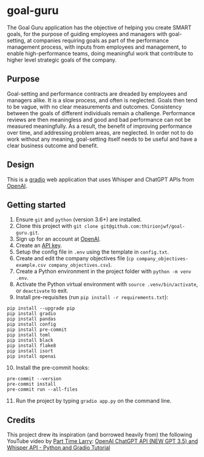 # goal-guru

The Goal Guru application has the objective of helping you create SMART goals, for the purpose of guiding employees and managers with goal-setting, at companies requiring goals as part of the performance management process, with inputs from employees and management, to enable high-performance teams, doing meaningful work that contribute to higher level strategic goals of the company.

## Purpose
Goal-setting and performance contracts are dreaded by employees and managers alike. It is a slow process, and often is neglected. Goals then tend to be vague, with no clear measurements and outcomes. Consistency between the goals of different individuals remain a challenge. Performance reviews are then meaningless and good and bad performance can not be measured meaningfully. As a result, the benefit of improving performance over time, and addressing problem areas, are neglected. In order not to do work without any meaning, goal-setting itself needs to be useful and have a clear business outcome and benefit.

## Design
This is a [gradio](https://gradio.app/) web application that uses Whisper and ChatGPT APIs from [OpenAI](https://openai.com/).

## Getting started
1. Ensure `git` and `python` (version 3.6+) are installed.
2. Clone this project with `git clone git@github.com:thirionjwf/goal-guru.git`.
3. Sign up for an account at [OpenAI](https://platform.openai.com/).
4. Create an [API key](https://platform.openai.com/account/api-keys).
5. Setup the config file in `.env` using the template in `config.txt`.
6. Create and edit the company objectives file (`cp company_objectives-example.csv company_objectives.csv`).
7. Create a Python environment in the project folder with `python -m venv .env`.
8. Activate the Python virtual environment with `source .venv/bin/activate`, or `deactivate` to exit.
9. Install pre-requisites (run `pip install -r requirements.txt`):
```
pip install --upgrade pip
pip install gradio
pip install pandas
pip install config
pip install pre-commit
pip install toml
pip install black
pip install flake8
pip install isort
pip install openai
```
10. Install the pre-commit hooks:
```
pre-commit --version
pre-commit install
pre-commit run --all-files
```
11. Run the project by typing `gradio app.py` on the command line.

## Credits
This project drew its inspiration (and borrowed heavily from) the following YouTube video by [Part Time Larry](https://www.youtube.com/watch?v=Si0vFx_dJ5Y):
[OpenAI ChatGPT API (NEW GPT 3.5) and Whisper API - Python and Gradio Tutorial](https://youtu.be/Si0vFx_dJ5Y)

